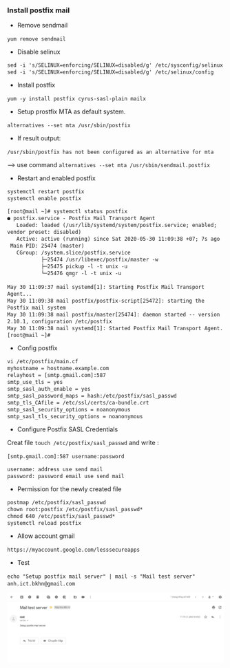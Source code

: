 ### Install postfix mail

* Remove sendmail

`yum remove sendmail`

* Disable selinux

```
sed -i 's/SELINUX=enforcing/SELINUX=disabled/g' /etc/sysconfig/selinux
sed -i 's/SELINUX=enforcing/SELINUX=disabled/g' /etc/selinux/config
```

* Install postfix

`yum -y install postfix cyrus-sasl-plain mailx`

* Setup prostfix MTA as default system.

`alternatives --set mta /usr/sbin/postfix`

* If result output:

`/usr/sbin/postfix has not been configured as an alternative for mta`

--> use command `alternatives --set mta /usr/sbin/sendmail.postfix`

* Restart and enabled postfix

```
systemctl restart postfix
systemctl enable postfix
```

```
[root@mail ~]# systemctl status postfix
● postfix.service - Postfix Mail Transport Agent
   Loaded: loaded (/usr/lib/systemd/system/postfix.service; enabled; vendor preset: disabled)
   Active: active (running) since Sat 2020-05-30 11:09:38 +07; 7s ago
 Main PID: 25474 (master)
   CGroup: /system.slice/postfix.service
           ├─25474 /usr/libexec/postfix/master -w
           ├─25475 pickup -l -t unix -u
           └─25476 qmgr -l -t unix -u

May 30 11:09:37 mail systemd[1]: Starting Postfix Mail Transport Agent...
May 30 11:09:38 mail postfix/postfix-script[25472]: starting the Postfix mail system
May 30 11:09:38 mail postfix/master[25474]: daemon started -- version 2.10.1, configuration /etc/postfix
May 30 11:09:38 mail systemd[1]: Started Postfix Mail Transport Agent.
[root@mail ~]#
```

* Config postfix

```
vi /etc/postfix/main.cf
myhostname = hostname.example.com
relayhost = [smtp.gmail.com]:587
smtp_use_tls = yes
smtp_sasl_auth_enable = yes
smtp_sasl_password_maps = hash:/etc/postfix/sasl_passwd
smtp_tls_CAfile = /etc/ssl/certs/ca-bundle.crt
smtp_sasl_security_options = noanonymous
smtp_sasl_tls_security_options = noanonymous
```

* Configure Postfix SASL Credentials

Creat file `touch /etc/postfix/sasl_passwd` and write :

`[smtp.gmail.com]:587 username:password`

```
username: address use send mail
password: password email use send mail
```
* Permission for the newly created file

```
postmap /etc/postfix/sasl_passwd
chown root:postfix /etc/postfix/sasl_passwd*
chmod 640 /etc/postfix/sasl_passwd*
systemctl reload postfix
```

* Allow account gmail

`https://myaccount.google.com/lesssecureapps`

* Test

`echo "Setup postfix mail server" | mail -s "Mail test server" anh.ict.bkhn@gmail.com`


<img src="/Note/img/999.jpg">






























